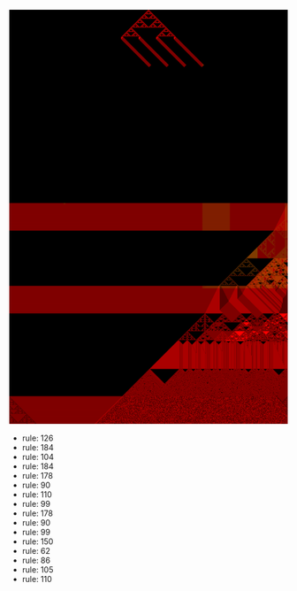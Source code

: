 ![photo](./output.png) 
 * rule: 126
* rule: 184
* rule: 104
* rule: 184
* rule: 178
* rule: 90
* rule: 110
* rule: 99
* rule: 178
* rule: 90
* rule: 99
* rule: 150
* rule: 62
* rule: 86
* rule: 105
* rule: 110
